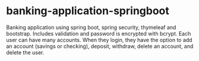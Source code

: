 # banking-application-springboot
Banking application using spring boot, spring security, thymeleaf and bootstrap. Includes validation and password is encrypted with bcrypt. Each user can have many accounts. When they login, they have the option to add an account (savings or checking), deposit, withdraw, delete an account, and delete the user.
